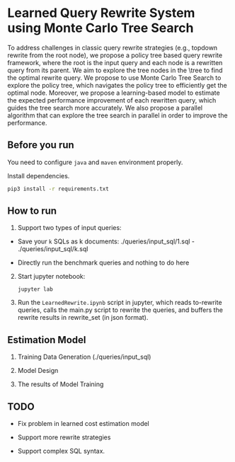 # Learned Query Rewrite System using Monte Carlo Tree Search

To address challenges in classic query rewrite strategies (e.g., topdown rewrite from the root node), we propose a policy tree based  query rewrite framework, where the root is the input query and each node is a rewritten query from its parent. We aim to explore the tree nodes in the \tree to find the optimal rewrite query. We propose to use Monte Carlo Tree Search to explore the policy tree, which navigates the policy tree to efficiently get the optimal node. Moreover, we propose a learning-based model to  estimate the expected performance improvement of each rewritten query, which guides the tree search more accurately.  We also propose a parallel algorithm that can explore the tree search in parallel in order to improve the performance.  



## Before you run

You need to configure `java` and `maven` environment properly.

Install dependencies.

```bash
pip3 install -r requirements.txt
```

## How to run

1. Support two types of input queries:

- Save your `k` SQLs as k documents: ./queries/input_sql/1.sql - ./queries/input_sql/k.sql 


- Directly run the benchmark queries and nothing to do here 

2. Start jupyter notebook:

   `jupyter lab` 

3. Run the `LearnedRewrite.ipynb` script in jupyter, which reads to-rewrite queries, calls the main.py script to rewrite the queries, and buffers the rewrite results in rewrite_set (in json format).

## Estimation Model

1. Training Data Generation (./queries/input_sql)



2. Model Design



3. The results of Model Training

   

## TODO

- Fix problem in learned cost estimation model

- Support more rewrite strategies

- Support complex SQL syntax.
